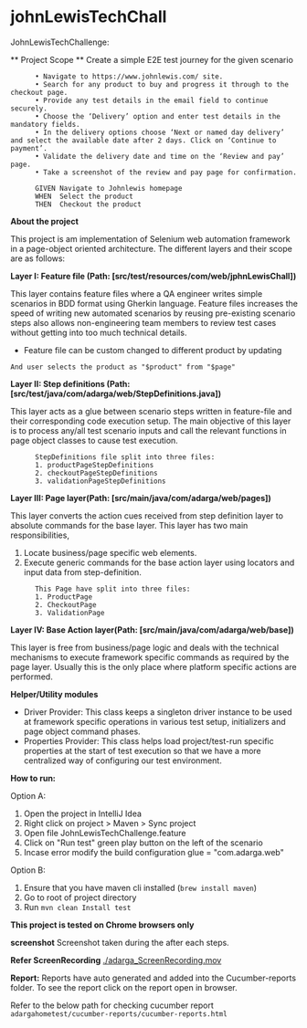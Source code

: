 # johnLewisTechChall

JohnLewisTechChallenge:

** Project Scope **
Create a simple E2E test journey for the given scenario
```
      •	Navigate to https://www.johnlewis.com/ site.
      •	Search for any product to buy and progress it through to the checkout page.
      •	Provide any test details in the email field to continue securely.
      •	Choose the ‘Delivery’ option and enter test details in the mandatory fields.
      •	In the delivery options choose ‘Next or named day delivery’ and select the available date after 2 days. Click on ‘Continue to payment’.
      •	Validate the delivery date and time on the ‘Review and pay’ page.
      •	Take a screenshot of the review and pay page for confirmation.
```

```
      GIVEN Navigate to Johnlewis homepage
      WHEN  Select the product
      THEN  Checkout the product

```

**About the project**

This project is am implementation of Selenium web automation framework in a page-object oriented architecture.
The different layers and their scope are as follows:

**Layer I: Feature file (Path: [src/test/resources/com/web/jphnLewisChall])**

This layer contains feature files where a QA engineer writes simple scenarios in BDD format using Gherkin language.
Feature files increases the speed of writing new automated scenarios by reusing pre-existing scenario steps also allows non-engineering
team members to review test cases without getting into too much technical details.
 - Feature file can be custom changed to different product by updating
 ```
 And user selects the product as "$product" from "$page" 
 ```

**Layer II: Step definitions (Path: [src/test/java/com/adarga/web/StepDefinitions.java])**

This layer acts as a glue between scenario steps written in feature-file and their corresponding code execution setup.
The main objective of this layer is to process any/all test scenario inputs and call the relevant functions in page object
classes to cause test execution.
```
      StepDefinitions file split into three files:
      1. productPageStepDefinitions
      2. checkoutPageStepDefinitions
      3. validationPageStepDefinitions
```
**Layer III: Page layer(Path: [src/main/java/com/adarga/web/pages])**

This layer converts the action cues received from step definition layer to absolute commands for the base layer.
This layer has two main responsibilities,
1. Locate business/page specific web elements.
2. Execute generic commands for the base action layer using locators and input data from step-definition.
```
      This Page have split into three files:
      1. ProductPage
      2. CheckoutPage
      3. ValidationPage
```
**Layer IV: Base Action layer(Path: [src/main/java/com/adarga/web/base])**

This layer is free from business/page logic and deals with the technical mechanisms to execute framework specific commands
as required by the page layer. Usually this is the only place where platform specific actions are performed.

**Helper/Utility modules**

- Driver Provider: This class keeps a singleton driver instance to be used at framework specific operations in various test setup, initializers and page object command phases.
- Properties Provider: This class helps load project/test-run specific properties at the start of test execution so that we have a more centralized way of configuring our test environment.

**How to run:**

Option A:
1. Open the project in IntelliJ Idea
2. Right click on project > Maven > Sync project
3. Open file JohnLewisTechChallenge.feature
4. Click on "Run test" green play button on the left of the scenario
5. Incase error modify the build configuration glue = "com.adarga.web"

Option B:
1. Ensure that you have maven cli installed (`brew install maven`)
2. Go to root of project directory
3. Run `mvn clean Install test`

**This project is tested on Chrome browsers only**

**screenshot**
Screenshot taken during the after each steps.

**Refer ScreenRecording**
 [./adarga_ScreenRecording.mov](./adarga_ScreenRecording.mov)

**Report:**
Reports have auto generated and added into the Cucumber-reports folder.
To see the report click on the report open in browser.

Refer to the below path for checking cucumber report
 `adargahometest/cucumber-reports/cucumber-reports.html`
